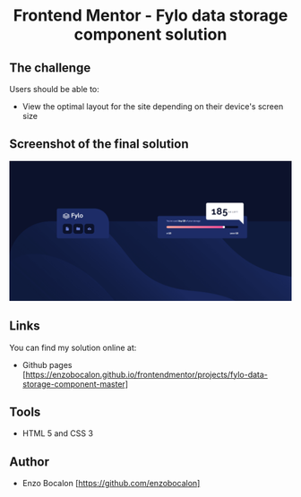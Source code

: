 <h1 align="center">Frontend Mentor - Fylo data storage component solution</h1>

## The challenge

Users should be able to:

- View the optimal layout for the site depending on their device's screen size

## Screenshot of the final solution

<img src="./images/finalsolution.png"/>

## Links

You can find my solution online at:

- Github pages [https://enzobocalon.github.io/frontendmentor/projects/fylo-data-storage-component-master]

## Tools

- HTML 5 and CSS 3

## Author

- Enzo Bocalon [https://github.com/enzobocalon]
